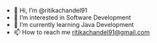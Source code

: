 - 👋 Hi, I’m @ritikachandel91
- 👀 I’m interested in Software Development
- 🌱 I’m currently learning Java Development
- 📫 How to reach me ritikachandel91@gmail.com

<!---
ritikachandel91/ritikachandel91 is a ✨ special ✨ repository because its `README.md` (this file) appears on your GitHub profile.
You can click the Preview link to take a look at your changes.
--->
